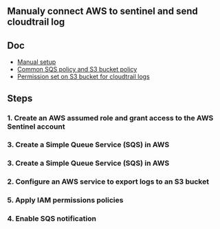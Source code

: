 ## Manualy connect AWS to sentinel and send cloudtrail log

## Doc
* [Manual setup](https://learn.microsoft.com/en-us/azure/sentinel/connect-aws?tabs=s3#manual-setup)
* [Common SQS policy and S3 bucket policy](https://github.com/Azure/Azure-Sentinel/blob/master/DataConnectors/AWS-S3/AwsRequiredPolicies.md#sqs-policy)
* [Permission set on S3 bucket for cloudtrail logs](https://github.com/Azure/Azure-Sentinel/blob/master/DataConnectors/AWS-S3/AwsRequiredPolicies.md#cloudtrail)

## Steps
### 1. Create an AWS assumed role and grant access to the AWS Sentinel account
### 3. Create a Simple Queue Service (SQS) in AWS
### 3. Create a Simple Queue Service (SQS) in AWS

### 2. Configure an AWS service to export logs to an S3 bucket

### 5. Apply IAM permissions policies
### 4. Enable SQS notification

